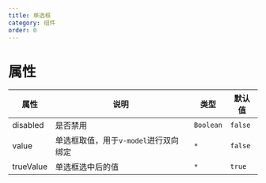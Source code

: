 ```yaml
---
title: 单选框
category: 组件
order: 0
---
```


# 属性

| 属性 | 说明 | 类型 | 默认值 |
| --- | --- | --- | --- |
| disabled | 是否禁用 | `Boolean` | `false` |
| value | 单选框取值，用于`v-model`进行双向绑定 | `*` | `false` |
| trueValue | 单选框选中后的值 | `*` | `true` |
